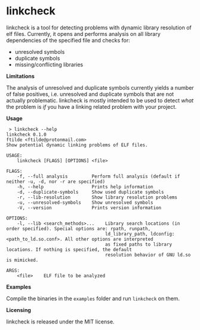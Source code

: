 linkcheck
=========

linkcheck is a tool for detecting problems with dynamic library resolution of elf files.
Currently, it opens and performs analysis on all library dependencies of the specified file and checks for:

* unresolved symbols
* duplicate symbols
* missing/conflicting libraries

**Limitations**

The analysis of unresolved and duplicate symbols currently yields a number of false positives, i.e. unresolved and duplicate symbols that are not actually problematic.
linkcheck is mostly intended to be used to detect *what* the problem is *if* you have a linking related problem with your project.

**Usage**

```
 > linkcheck --help
linkcheck 0.1.0
ftilde <ftilde@protonmail.com>
Show potential dynamic linking problems of ELF files.

USAGE:
    linkcheck [FLAGS] [OPTIONS] <file>

FLAGS:
    -f, --full analysis         Perform full analysis (default if neither -u, -d, nor -r are specified)
    -h, --help                  Prints help information
    -d, --duplicate-symbols     Show used duplicate symbols
    -r, --lib-resolution        Show library resolution problems
    -u, --unresolved-symbols    Show unresolved symbols
    -V, --version               Prints version information

OPTIONS:
    -l, --lib <search_methods>...    Library search locations (in order specified). Special options are: rpath, runpath,
                                     ld_library_path, ldconfig:<path_to_ld.so.conf>. All other options are interpreted
                                     as fixed paths to library locations. If nothing is specified, the default
                                     resolution behavior of GNU ld.so is mimicked.

ARGS:
    <file>    ELF file to be analyzed

```

**Examples**

Compile the binaries in the `examples` folder and run `linkcheck` on them.

**Licensing**

linkcheck is released under the MIT license.
